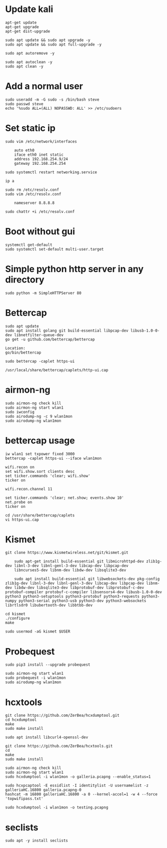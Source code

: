 # Update kali
    apt-get update
    apt-get upgrade
    apt-get dist-upgrade
    
    sudo apt update && sudo apt upgrade -y 
    sudo apt update && sudo apt full-upgrade -y
    
    sudo apt autoremove -y
    
    sudo apt autoclean -y
    sudo apt clean -y

# Add a normal user
    sudo useradd -m -G sudo -s /bin/bash steve
    sudo passwd steve
    echo '%sudo ALL=(ALL) NOPASSWD: ALL' >> /etc/sudoers    
    
# Set static ip
    sudo vim /etc/network/interfaces

        auto eth0
        iface eth0 inet static
        address 192.168.254.9/24
        gateway 192.168.254.254
        
    sudo systemctl restart networking.service
    
    ip a 
    
    sudo rm /etc/resolv.conf
    sudo vim /etc/resolv.conf
    
        nameserver 8.8.8.8
        
    sudo chattr +i /etc/resolv.conf

# Boot without gui
    systemctl get-default
    sudo systemctl set-default multi-user.target

# Simple python http server in any directory
    
    sudo python -m SimpleHTTPServer 80
    
# Bettercap
    sudo apt update
    sudo apt install golang git build-essential libpcap-dev libusb-1.0-0-dev libnetfilter-queue-dev
    go get -u github.com/bettercap/bettercap
    
    Location:
    go/bin/bettercap
    
    sudo bettercap -caplet https-ui
    
    /usr/local/share/bettercap/caplets/http-ui.cap
        
# airmon-ng
    sudo airmon-ng check kill
    sudo airmon-ng start wlan1
    sudo iwconfig
    sudo airodump-ng -c 9 wlan1mon
    sudo airodump-ng wlan1mon
    
# bettercap usage
    iw wlan1 set txpower fixed 3000
    bettercap -caplet https-ui --iface wlan1mon
  
    wifi.recon on
    set wifi.show.sort clients desc
    set ticker.commands 'clear; wifi.show'
    ticker on
    
    wifi.recon.channel 11
    
    set ticker.commands 'clear; net.show; events.show 10'
    net.probe on
    ticker on
    
    cd /usr/share/bettercap/caplets
    vi https-ui.cap

# Kismet
    git clone https://www.kismetwireless.net/git/kismet.git
        
        sudo apt-get install build-essential git libmicrohttpd-dev zlib1g-dev libnl-3-dev libnl-genl-3-dev libcap-dev libpcap-dev 
        libncurses5-dev libnm-dev libdw-dev libsqlite3-dev
        
        sudo apt install build-essential git libwebsockets-dev pkg-config zlib1g-dev libnl-3-dev libnl-genl-3-dev libcap-dev libpcap-dev libnm-dev libdw-dev libsqlite3-dev libprotobuf-dev libprotobuf-c-dev protobuf-compiler protobuf-c-compiler libsensors4-dev libusb-1.0-0-dev python3 python3-setuptools python3-protobuf python3-requests python3-numpy python3-serial python3-usb python3-dev python3-websockets librtlsdr0 libubertooth-dev libbtbb-dev

    cd kismet
    ./configure
    make
    
    sudo usermod -aG kismet $USER
    
# Probequest
    sudo pip3 install --upgrade probequest
    
    sudo airmon-ng start wlan1
    sudo probequest -i wlan1mon 
    sudo airodump-ng wlan1mon
    
# hcxtools
    git clone https://github.com/ZerBea/hcxdumptool.git
    cd hcxdumptool
    make
    sudo make install
    
    sudo apt install libcurl4-openssl-dev
    
    git clone https://github.com/ZerBea/hcxtools.git
    cd 
    make
    sudo make install
    
    sudo airmon-ng check kill
    sudo airmon-ng start wlan1
    sudo hcxdumptool -i wlan1mon -o galleria.pcapng --enable_status=1
    
    sudo hcxpcaptool -E essidlist -I identitylist -U usernamelist -z galleriaHC.16800 galleria.pcapng-0
    hashcat -m 16800 galleriaHC.16800 -a 0 --kernel-accel=1 -w 4 --force 'topwifipass.txt'
    
    sudo hcxdumptool -i wlan1mon -o testing.pcapng 
 
 # seclists
    sudo apt -y install seclists
